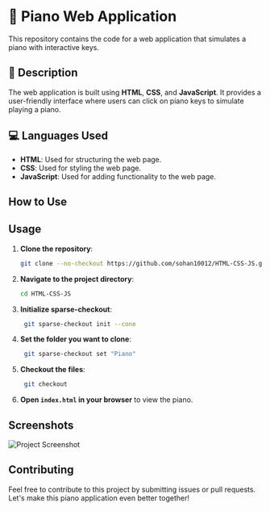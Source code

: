 # 🎹 **Piano Web Application**

This repository contains the code for a web application that simulates a piano with interactive keys.

## 📝 **Description**

The web application is built using **HTML**, **CSS**, and **JavaScript**. It provides a user-friendly interface where users can click on piano keys to simulate playing a piano.

## 💻 **Languages Used**

- **HTML**: Used for structuring the web page.
- **CSS**: Used for styling the web page.
- **JavaScript**: Used for adding functionality to the web page.

## How to Use

## Usage

1. **Clone the repository**:
    ```bash
    git clone --no-checkout https://github.com/sohan10012/HTML-CSS-JS.git
    ```
2. **Navigate to the project directory**:
    ```bash
    cd HTML-CSS-JS
    ```
3. **Initialize sparse-checkout**:
   ```bash
    git sparse-checkout init --cone
    ```
4. **Set the folder you want to clone**:
   ```bash
    git sparse-checkout set "Piano"
    ```  
5. **Checkout the files**:
   ```bash
    git checkout
    ```    
6. **Open `index.html` in your browser** to view the piano.

## Screenshots

![Project Screenshot](imgss.png)

## Contributing

Feel free to contribute to this project by submitting issues or pull requests. Let's make this piano application even better together!
